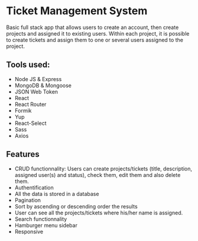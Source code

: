 # Ticket Management System

Basic full stack app that allows users to create an account, then create projects and assigned it to existing users. Within each project, it is possible to create tickets and assign them to one or several users assigned to the project.

## Tools used:

- Node JS & Express
- MongoDB & Mongoose
- JSON Web Token
- React
- React Router
- Formik
- Yup
- React-Select
- Sass
- Axios

## Features

- CRUD functionnality: Users can create projects/tickets (title, description, assigned user(s) and status), check them, edit them and also delete them.
- Authentification
- All the data is stored in a database
- Pagination
- Sort by ascending or descending order the results
- User can see all the projects/tickets where his/her name is assigned.
- Search functionnality
- Hamburger menu sidebar
- Responsive
